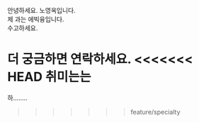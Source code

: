 안녕하세요. 노영옥입니다.  
제 과는 에빅융입니다.  
수고하세요.  

더 궁금하면 연락하세요.
<<<<<<< HEAD
취미는는
=======
하........
>>>>>>> feature/specialty
